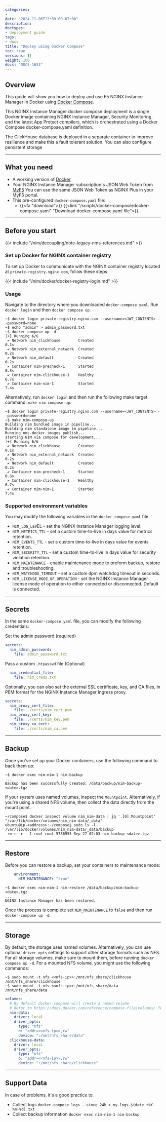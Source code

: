 ```yaml
---
categories:
- 
date: "2024-11-06T12:00:00-07:00"
description: 
doctypes:
- deployment guide
tags:
- docs
title: "Deploy using Docker Compose"
toc: true
versions: []
weight: 100
docs: "DOCS-1653"
---
```



## Overview

This guide will show you how to deploy and use F5 NGINX Instance Manager in Docker using [Docker Compose](https://docs.docker.com/compose/). 

This NGINX Instance Manager docker compose deployment is a single Docker image containing NGINX Instance Manager, Security Monitoring, and the latest App Protect compilers, which is orchestrated using a Docker Compose docker-compose.yaml definition. 

The ClickHouse database is deployed in a separate container to improve resilience and make this a fault tolerant solution. You can also configure persistent storage

---

## What you need

- A working version of [Docker](https://docs.docker.com/get-docker/)
- Your NGINX Instance Manager subscription's JSON Web Token from [MyF5](https://my.f5.com/manage/s/subscriptions) You can use the same JSON Web Token as NGINX Plus in your MyF5 portal.
- This pre-configured `docker-compose.yaml` file:
  - {{<fa "download">}} {{<link "/scripts/docker-compose/docker-compose.yaml" "Download docker-compose.yaml file">}}.
  
---

## Before you start

{{< include "/nim/decoupling/note-legacy-nms-references.md" >}}

### Set up Docker for NGINX container registry

To set up Docker to communicate with the NGINX container registry located at `private-registry.nginx.com`, follow these steps:

{{< include "/nim/docker/docker-registry-login.md" >}}

### Usage 

Navigate to the directory where you downloaded `docker-compose.yaml`.  Run `docker login` and then `docker compose up`.

```shell
~$ docker login private-registry.nginx.com --username=<JWT_CONTENTS> --password=none
~$ echo "admin" > admin_password.txt
~$ docker compose up -d
[+] Running 6/6
 ✔ Network nim_clickhouse        Created                                                                                           0.1s
 ✔ Network nim_external_network  Created                                                                                           0.2s
 ✔ Network nim_default           Created                                                                                           0.2s
 ✔ Container nim-precheck-1      Started                                                                                           0.8s
 ✔ Container nim-clickhouse-1    Healthy                                                                                           6.7s
 ✔ Container nim-nim-1           Started                                                                                           7.4s
```

Alternatively, run `docker login` and then run the following make target command: `make nim-compose-up`.

```shell
~$ docker login private-registry.nginx.com --username=<JWT_CONTENTS> --password=none
~$ make nim-compose-up
Building nim bundled image in pipeline...
Building nim standalone image in pipeline...
Running nms-docker-images publish...
starting NIM via compose for development...
[+] Running 6/6
 ✔ Network nim_clickhouse        Created                                                                                           0.1s
 ✔ Network nim_external_network  Created                                                                                           0.2s
 ✔ Network nim_default           Created                                                                                           0.2s
 ✔ Container nim-precheck-1      Started                                                                                           0.8s
 ✔ Container nim-clickhouse-1    Healthy                                                                                           6.7s
 ✔ Container nim-nim-1           Started                                                                                           7.4s
```


### Supported environment variables

You may modify the following variables in the `docker-compose.yaml` file:

- `NIM_LOG_LEV`EL - set the NGINX Instance Manager logging level.
- `NIM_METRICS_TTL` - set a custom time-to-live in days value for metrics retention.
- `NIM_EVENTS_TTL` -  set a custom time-to-live in days value for events retention.
- `NIM_SECURITY_TTL` -  set a custom time-to-live in days value for security violation retention.
- `NIM_MAINTENANCE` - enable maintenance mode to preform backup, restore and troubleshooting.
- `NIM_WATCHDOG_TIMEOUT` - set a custom dpm watchdog timeout in seconds.
- `NIM_LICENSE_MODE_OF_OPERATION` - set the NGINX Instance Manager license mode of operation to either connected or disconnected. Default is connected.

---

## Secrets

In the same `docker-compose.yaml` file, you can modify the following credentials:

Set the admin password (required)

```yaml
secrets:
  nim_admin_password:
    file: admin_password.txt
```

Pass a custom `.htpasswd` file (Optional)

```yaml
  nim_credential_file:
    file: nim_creds.txt
```

Optionally, you can also set the external SSL certificate, key, and CA files, in PEM format for the NGINX Instance Manager Ingress proxy.

```yaml
secrets:
  nim_proxy_cert_file:
    file: ./certs/nim_cert.pem
  nim_proxy_cert_key:
    file: ./certs/nim_key.pem
  nim_proxy_ca_cert:
    file: ./certs/nim_ca.pem
```

---

## Backup 

Once you've set up your Docker containers, use the following command to back them up:

```shell
~$ docker exec nim-nim-1 nim-backup
...
Backup has been successfully created: /data/backup/nim-backup-<date>.tgz
```

If your system uses named volumes, inspect the `Mountpoint`. Alternatively, if you're using a shared NFS volume, then collect the data directly from the mount point.

```shell
~/compose$ docker inspect volume nim_nim-data | jq '.[0].Mountpoint'
"/var/lib/docker/volumes/nim_nim-data/_data"
ubuntu@ip-<address>:~/compose$ sudo ls -l /var/lib/docker/volumes/nim_nim-data/_data/backup
-rw-r--r-- 1 root root 5786953 Sep 27 02:03 nim-backup-<date>.tgz
```

---

## Restore 

Before you can restore a backup, set your containers to maintenance mode:

```yaml
    environment:
      NIM_MAINTENANCE: "true"
```

```shell
~$ docker exec nim-nim-1 nim-restore /data/backup/nim-backup-<date>.tgz
...
NGINX Instance Manager has been restored.
```

Once the process is complete set `NIM_MAINTENANCE` to `false` and then run `docker-compose up -d`.

---

## Storage

By default, the storage uses named volumes. Alternatively, you can use optional `driver_opts` settings to support other storage formats such as NFS.
For all storage volumes, make sure to mount them, before running `docker compose up -d`. For a mounted NFS volume, you might use the following commands:

```shell
~$ sudo mount -t nfs <<nfs-ip>>:/mnt/nfs_share/clickhouse /mnt/nfs_share/clickhouse
~$ sudo mount -t nfs <<nfs-ip>>:/mnt/nfs_share/data /mnt/nfs_share/data
```

```yaml
volumes:
  # By default docker compose will create a named volume 
  # Refer to https://docs.docker.com/reference/compose-file/volumes/ for additional storage options such as NFS 
  nim-data:
    driver: local
    driver_opts:
      type: "nfs"
      o: "addr=<<nfs-ip>>,rw"
      device: ":/mnt/nfs_share/data"
  clickhouse-data:
    driver: local
    driver_opts:
      type: "nfs"
      o: "addr=<<nfs-ip>>,rw"
      device: ":/mnt/nfs_share/clickhouse"
```

---

## Support Data 

In case of problems, it's a good practice to:

- Collect logs `docker-compose logs --since 24h > my-logs-$(date +%Y-%m-%d).txt`
- Collect backup information `docker exec nim-nim-1 nim-backup`
